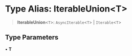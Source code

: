 # Type Alias: IterableUnion\<T\>

> **IterableUnion**\<`T`\>: `AsyncIterable`\<`T`\> \| `Iterable`\<`T`\>

## Type Parameters

• **T**
